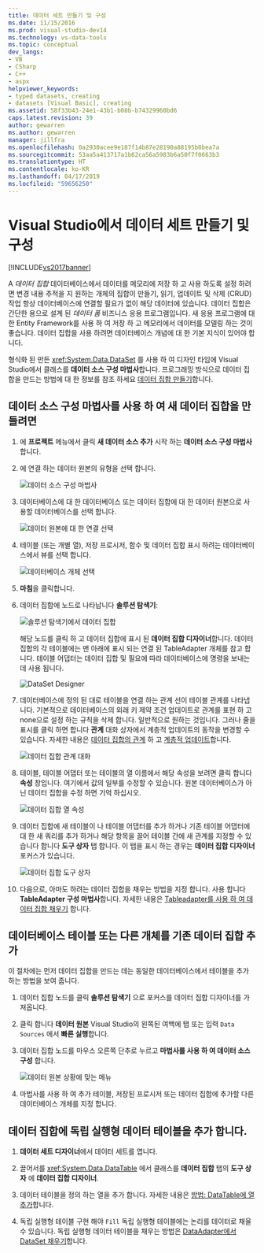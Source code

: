 ```yaml
---
title: 데이터 세트 만들기 및 구성
ms.date: 11/15/2016
ms.prod: visual-studio-dev14
ms.technology: vs-data-tools
ms.topic: conceptual
dev_langs:
- VB
- CSharp
- C++
- aspx
helpviewer_keywords:
- typed datasets, creating
- datasets [Visual Basic], creating
ms.assetid: 58f33b43-24e1-43b1-b08b-b74329960bd6
caps.latest.revision: 39
author: gewarren
ms.author: gewarren
manager: jillfra
ms.openlocfilehash: 0a2930acee9e187f14b87e28190a88195b0bea7a
ms.sourcegitcommit: 53aa5a413717a1b62ca56a5983b6a50f7f0663b3
ms.translationtype: HT
ms.contentlocale: ko-KR
ms.lasthandoff: 04/17/2019
ms.locfileid: "59656250"
---
```

# <a name="create-and-configure-datasets-in-visual-studio"></a>Visual Studio에서 데이터 세트 만들기 및 구성
[!INCLUDE[vs2017banner](../includes/vs2017banner.md)]

A *데이터 집합* 데이터베이스에서 데이터를 메모리에 저장 하 고 사용 하도록 설정 하려면 변경 내용 추적을 지 원하는 개체의 집합이 만들기, 읽기, 업데이트 및 삭제 (CRUD) 작업 항상 데이터베이스에 연결할 필요가 없이 해당 데이터에 있습니다. 데이터 집합은 간단한 용으로 설계 된 *데이터 폼* 비즈니스 응용 프로그램입니다. 새 응용 프로그램에 대 한 Entity Framework를 사용 하 여 저장 하 고 메모리에서 데이터를 모델링 하는 것이 좋습니다. 데이터 집합을 사용 하려면 데이터베이스 개념에 대 한 기본 지식이 있어야 합니다.

 형식화 된 만든 <xref:System.Data.DataSet> 를 사용 하 여 디자인 타임에 Visual Studio에서 클래스를 **데이터 소스 구성 마법사**합니다. 프로그래밍 방식으로 데이터 집합을 만드는 방법에 대 한 정보를 참조 하세요 [데이터 집합 만들기](http://msdn.microsoft.com/library/57629d8f-393e-4677-8b83-29ffde27f5fc)합니다.

## <a name="create-a-new-dataset-by-using-the-data-source-configuration-wizard"></a>데이터 소스 구성 마법사를 사용 하 여 새 데이터 집합을 만들려면

1.  에 **프로젝트** 메뉴에서 클릭 **새 데이터 소스 추가** 시작 하는 **데이터 소스 구성 마법사**합니다.

2.  에 연결 하는 데이터 원본의 유형을 선택 합니다.

     ![데이터 소스 구성 마법사](../data-tools/media/data-source-configuration-wizard.png "데이터 소스 구성 마법사")

3.  데이터베이스에 대 한 데이터베이스 또는 데이터 집합에 대 한 데이터 원본으로 사용할 데이터베이스를 선택 합니다.

     ![데이터 원본에 대 한 연결 선택](../data-tools/media/data-source-choose-a-connection.png "데이터 원본에 대 한 연결 선택")

4.  테이블 (또는 개별 열), 저장 프로시저, 함수 및 데이터 집합 표시 하려는 데이터베이스에서 뷰를 선택 합니다.

     ![데이터베이스 개체 선택](../data-tools/media/raddata-chose-objects.png "raddata 선택한 개체")

5.  **마침**을 클릭합니다.

6.  데이터 집합에 노드로 나타납니다 **솔루션 탐색기**:

     ![솔루션 탐색기에서 데이터 집합](../data-tools/media/dataset-in-solution-explorer.png "솔루션 탐색기에서 데이터 집합")

     해당 노드를 클릭 하 고 데이터 집합에 표시 된 **데이터 집합 디자이너**합니다. 데이터 집합의 각 테이블에는 맨 아래에 표시 되는 연결 된 TableAdapter 개체를 참고 합니다. 테이블 어댑터는 데이터 집합 및 필요에 따라 데이터베이스에 명령을 보내는 데 사용 됩니다.

     ![DataSet Designer](../data-tools/media/dataset-designer.png "DataSet Designer")

7.  데이터베이스에 정의 된 대로 테이블을 연결 하는 관계 선이 테이블 관계를 나타냅니다. 기본적으로 데이터베이스의 외래 키 제약 조건 업데이트로 관계를 표현 하 고 none으로 설정 하는 규칙을 삭제 합니다. 일반적으로 원하는 것입니다. 그러나 줄을 표시를 클릭 하면 합니다 **관계** 대화 상자에서 계층적 업데이트의 동작을 변경할 수 있습니다. 자세한 내용은 [데이터 집합의 관계](../data-tools/relationships-in-datasets.md) 하 고 [계층적 업데이트](../data-tools/hierarchical-update.md)합니다.

     ![데이터 집합 관계 대화](../data-tools/media/raddata-relation-dialog.png "raddata 관계 대화 상자")

8.  테이블, 테이블 어댑터 또는 테이블의 열 이름에서 해당 속성을 보려면 클릭 합니다 **속성** 창입니다. 여기에서 값의 일부를 수정할 수 있습니다. 원본 데이터베이스가 아닌 데이터 집합을 수정 하면 기억 하십시오.

     ![데이터 집합 열 속성](../data-tools/media/dataset-column-properties.png "데이터 집합 열 속성")

9. 데이터 집합에 새 테이블이 나 테이블 어댑터를 추가 하거나 기존 테이블 어댑터에 대 한 새 쿼리를 추가 하거나 해당 항목을 끌어 테이블 간에 새 관계를 지정할 수 있습니다 합니다 **도구 상자** 탭 합니다. 이 탭을 표시 하는 경우는 **데이터 집합 디자이너** 포커스가 있습니다.

     ![데이터 집합 도구 상자](../data-tools/media/raddata-dataset-toolbox.png "raddata 데이터 집합 도구")

10. 다음으로, 아마도 하려는 데이터 집합을 채우는 방법을 지정 합니다. 사용 합니다 **TableAdapter 구성 마법사**합니다. 자세한 내용은 [Tableadapter를 사용 하 여 데이터 집합 채우기](../data-tools/fill-datasets-by-using-tableadapters.md) 합니다.

## <a name="add-a-database-table-or-other-object-to-an-existing-dataset"></a>데이터베이스 테이블 또는 다른 개체를 기존 데이터 집합 추가
 이 절차에는 먼저 데이터 집합을 만드는 데는 동일한 데이터베이스에서 테이블을 추가 하는 방법을 보여 줍니다.

1.  데이터 집합 노드를 클릭 **솔루션 탐색기** 으로 포커스를 데이터 집합 디자이너를 가져옵니다.

2.  클릭 합니다 **데이터 원본** Visual Studio의 왼쪽된 여백에 탭 또는 입력 `Data Sources` 에서 **빠른 실행**합니다.

3.  데이터 집합 노드를 마우스 오른쪽 단추로 누르고 **마법사를 사용 하 여 데이터 소스 구성** 합니다.

     ![데이터 원본 상황에 맞는 메뉴](../data-tools/media/data-source-context-menu.png "데이터 원본의 상황에 맞는 메뉴")

4.  마법사를 사용 하 여 추가 테이블, 저장된 프로시저 또는 데이터 집합에 추가할 다른 데이터베이스 개체를 지정 합니다.

## <a name="add-a-stand-alone-data-table-to-a-dataset"></a>데이터 집합에 독립 실행형 데이터 테이블을 추가 합니다.

1.  **데이터 세트 디자이너**에서 데이터 세트를 엽니다.

2.  끌어서를 <xref:System.Data.DataTable> 에서 클래스를 **데이터 집합** 탭의 **도구 상자** 에 **데이터 집합 디자이너**.

3.  데이터 테이블을 정의 하는 열을 추가 합니다. 자세한 내용은 [방법: DataTable에 열 추가](http://msdn.microsoft.com/library/8ca21f77-b99a-47a7-a656-7cfd7a1bd9df)합니다.

4.  독립 실행형 테이블 구현 해야 `Fill` 독립 실행형 테이블에는 논리를 데이터로 채울 수 있습니다. 독립 실행형 데이터 테이블을 채우는 방법은 [DataAdapter에서 DataSet 채우기](http://msdn.microsoft.com/library/3fa0ac7d-e266-4954-bfac-3fbe2f913153)합니다.
